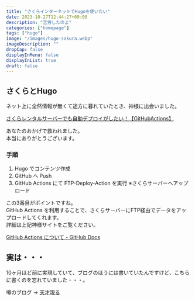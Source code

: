 ```yaml
---
title: "さくらインターネットでHugoを使いたい"
date: 2023-10-27T12:44:27+09:00
description: "苦労したのよ"
categories: ["homepage"]
tags: ["hugo"]
image: "/images/hugo-sakura.webp"
imageDescription: ""
dropCap: false
displayInMenu: false
displayInList: true
draft: false
---
```

## さくらとHugo

ネット上に全然情報が無くて途方に暮れていたとき、神様に出会いました。  

[さくらレンタルサーバーでも自動デプロイがしたい！【GitHubActions】](https://zenn.dev/mamezou/articles/23a221c7287cf6)  

あなたのおかげで救われました。  
本当にありがとうございます。  

### 手順

1. Hugo でコンテンツ作成
1. GitHub へ Push
1. GitHub Actions にて FTP-Deploy-Action を実行 ※さくらサーバーへアップロード

この3番目がポイントですね。  
GitHub Actions を利用することで、さくらサーバーにFTP経由でデータをアップロードしてくれます。  
詳細は上記神様サイトをご覧ください。

[GitHub Actions について - GitHub Docs](https://docs.github.com/ja/actions/learn-github-actions)  

## 実は・・・

10ヶ月ほど前に実現していて、ブログのほうには書いていたんですけど、こちらに書くのを忘れていました・・・。  

噂のブログ → [天才現る](https://k-kaz.net/blog2/post/2022/12/27/)  
